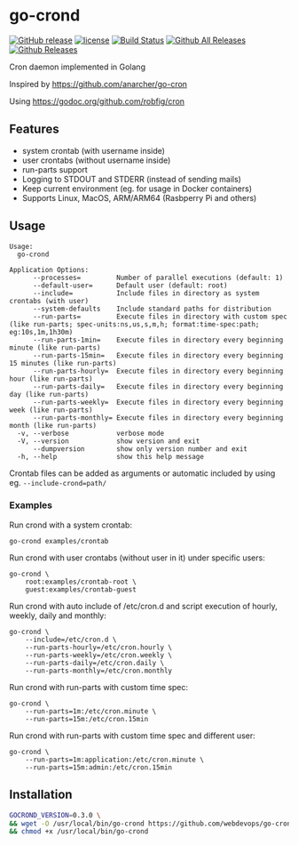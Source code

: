 # go-crond

[![GitHub release](https://img.shields.io/github/release/webdevops/go-crond.svg)](https://github.com/webdevops/go-crond/releases)
[![license](https://img.shields.io/github/license/webdevops/go-crond.svg)](https://github.com/webdevops/go-crond/blob/master/LICENSE)
[![Build Status](https://travis-ci.org/webdevops/go-crond.svg?branch=master)](https://travis-ci.org/webdevops/go-crond)
[![Github All Releases](https://img.shields.io/github/downloads/webdevops/go-crond/total.svg)]()
[![Github Releases](https://img.shields.io/github/downloads/webdevops/go-crond/latest/total.svg)]()

Cron daemon implemented in Golang

Inspired by https://github.com/anarcher/go-cron

Using https://godoc.org/github.com/robfig/cron


## Features

- system crontab (with username inside)
- user crontabs (without username inside)
- run-parts support
- Logging to STDOUT and STDERR (instead of sending mails)
- Keep current environment (eg. for usage in Docker containers)
- Supports Linux, MacOS, ARM/ARM64 (Rasbperry Pi and others)

## Usage

```
Usage:
  go-crond

Application Options:
      --processes=         Number of parallel executions (default: 1)
      --default-user=      Default user (default: root)
      --include=           Include files in directory as system crontabs (with user)
      --system-defaults    Include standard paths for distribution
      --run-parts=         Execute files in directory with custom spec (like run-parts; spec-units:ns,us,s,m,h; format:time-spec:path; eg:10s,1m,1h30m)
      --run-parts-1min=    Execute files in directory every beginning minute (like run-parts)
      --run-parts-15min=   Execute files in directory every beginning 15 minutes (like run-parts)
      --run-parts-hourly=  Execute files in directory every beginning hour (like run-parts)
      --run-parts-daily=   Execute files in directory every beginning day (like run-parts)
      --run-parts-weekly=  Execute files in directory every beginning week (like run-parts)
      --run-parts-monthly= Execute files in directory every beginning month (like run-parts)
  -v, --verbose            verbose mode
  -V, --version            show version and exit
      --dumpversion        show only version number and exit
  -h, --help               show this help message
```

Crontab files can be added as arguments or automatic included by using eg. `--include-crond=path/`

### Examples

Run crond with a system crontab:

    go-crond examples/crontab


Run crond with user crontabs (without user in it) under specific users:

    go-crond \
        root:examples/crontab-root \ 
        guest:examples/crontab-guest


Run crond with auto include of /etc/cron.d and script execution of hourly, weekly, daily and monthly:

    go-crond \
        --include=/etc/cron.d \
        --run-parts-hourly=/etc/cron.hourly \
        --run-parts-weekly=/etc/cron.weekly \
        --run-parts-daily=/etc/cron.daily \
        --run-parts-monthly=/etc/cron.monthly

Run crond with run-parts with custom time spec:

    go-crond \
        --run-parts=1m:/etc/cron.minute \
        --run-parts=15m:/etc/cron.15min

Run crond with run-parts with custom time spec and different user:

    go-crond \
        --run-parts=1m:application:/etc/cron.minute \
        --run-parts=15m:admin:/etc/cron.15min

## Installation

```bash
GOCROND_VERSION=0.3.0 \
&& wget -O /usr/local/bin/go-crond https://github.com/webdevops/go-crond/releases/download/$GOREPLACE_VERSION/go-crond-64-linux \
&& chmod +x /usr/local/bin/go-crond
```
